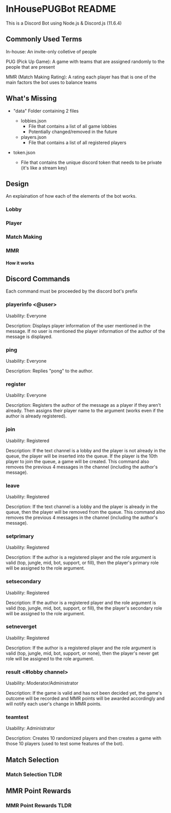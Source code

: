 # InHousePUGBot README

This is a Discord Bot using Node.js & Discord.js (11.6.4)



## Commonly Used Terms

In-house: An invite-only colletive of people

PUG (Pick Up Game): A game with teams that are assigned randomly to the people that are present

MMR (Match Making Rating): A rating each player has that is one of the main factors the bot uses to balance teams








## What's Missing

 - "data" Folder containing 2 files
   - lobbies.json
     - File that contains a list of all game lobbies
     - Potentially changed/removed in the future
   - players.json
     - File that contains a list of all registered players

 - token.json
   - File that contains the unique discord token that needs to be private (it's like a stream key)







## Design

An explaination of how each of the elements of the bot works.

### Lobby




### Player



### Match Making




### MMR



#### How it works






## Discord Commands

Each command must be proceeded by the discord bot's prefix

### playerinfo <@user>

Usability: Everyone

Description: Displays player information of the user mentioned in the message. If no user is mentioned the player information of the author of the message is displayed.

### ping

Usability: Everyone

Description: Replies "pong" to the author.

### register <In Game Name>

Usability: Everyone

Description: Registers the author of the message as a player if they aren't already. Then assigns their player name to the argument (works even if the author is already registered).

### join

Usability: Registered

Description: If the text channel is a lobby and the player is not already in the queue, the player will be inserted into the queue. If the player is the 10th player to join the queue, a game will be created. This command also removes the previous 4 messages in the channel (including the author's message).

### leave

Usability: Registered

Description: If the text channel is a lobby and the player is already in the queue, then the player will be removed from the queue. This command also removes the previous 4 messages in the channel (including the author's message).

### setprimary <role>

Usability: Registered

Description: If the author is a registered player and the role argument is valid (top, jungle, mid, bot, support, or fill), then the player's primary role will be assigned to the role argument.

### setsecondary <role>

Usability: Registered

Description: If the author is a registered player and the role argument is valid (top, jungle, mid, bot, support, or fill), the the player's secondary role will be assigned to the role argument.

### setneverget <role>

Usability: Registered

Description: If the author is a registered player and the role argument is valid (top, jungle, mid, bot, support, or none), then the player's never get role will be assigned to the role argument.

### result <#lobby channel> <game number> <winning team>

Usability: Moderator/Administrator

Description: If the game is valid and has not been decided yet, the game's outcome will be recorded and MMR points will be awarded accordingly and will notify each user's change in MMR points.

### teamtest

Usability: Administrator

Description: Creates 10 randomized players and then creates a game with those 10 players (used to test some features of the bot).


## Match Selection



### Match Selection TLDR



## MMR Point Rewards



### MMR Point Rewards TLDR



